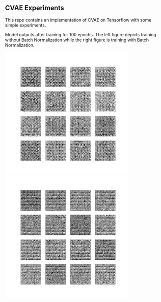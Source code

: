 ## CVAE Experiments

This repo contains an implementation of CVAE on Tensorflow with some simple experiments.

Model outputs after training for 100 epochs. The left figure depicts training without Batch Normalization while the right figure is training with Batch Normalization.

![Without Batch Normalization](cvae_noBN.gif) ![With Batch Normalization](cvae_BN.gif)
